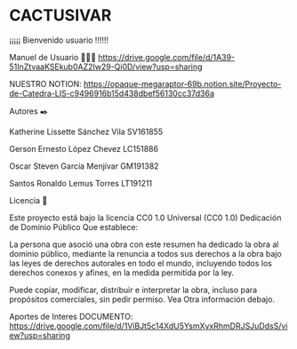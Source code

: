 # CACTUSIVAR



¡¡¡¡¡ Bienvenido usuario !!!!!!



Manuel de Usuario 🧑🏻‍💻
https://drive.google.com/file/d/1A39-51InZtvaaKSEkub0AZ2Iw29-Qi0D/view?usp=sharing



NUESTRO NOTION:
https://opaque-megaraptor-69b.notion.site/Proyecto-de-Catedra-LIS-c9496916b15d438dbef56130cc37d36a


Autores ✒️



Katherine Lissette Sánchez Vila                SV161855

Gerson Ernesto López Chevez                    LC151886

Oscar Steven García Menjívar                   GM191382

Santos Ronaldo Lemus Torres                    LT191211


Licencia 📄

Este proyecto está bajo la licencia CC0 1.0 Universal (CC0 1.0) Dedicación de Dominio Público
Que establece:

La persona que asoció una obra con este resumen ha dedicado la obra al dominio público, mediante la renuncia a todos 
sus derechos 
a la obra bajo las leyes de derechos autorales en todo el mundo, 
incluyendo todos los derechos conexos y afines, en la medida permitida por la ley.

Puede copiar, modificar, distribuir e interpretar la obra, incluso para propósitos comerciales, 
sin pedir permiso. Vea Otra información debajo.


Aportes de Interes
DOCUMENTO: https://drive.google.com/file/d/1ViBJt5c14XdU5YsmXyxRhmDRJSJuDdsS/view?usp=sharing


